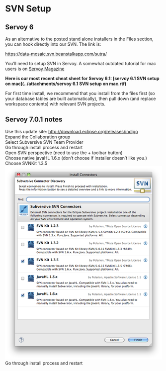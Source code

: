 # SVN Setup

## Servoy 6

As an alternative to the posted stand alone installers in the Files
section, you can hook directly into our SVN. The link is:

https://data-mosaic.svn.beanstalkapp.com/sutra/

You’ll need to setup SVN in Servoy. A somewhat outdated tutorial for mac users is on [Servoy Magazine](http://www.kabootit.com/home/2010/06/tutorials-install-subversion-for-servoy-5-on-mac.html)

**Here is our most recent cheat sheet for Servoy 6.1: [servoy 6.1 SVN setup on mac](../attachments/servoy 6.1 SVN setup on mac.rtf)**

For first time install, we recommend that you install from the files
first (so your database tables are built automatically), then pull down
(and replace workspace contents) with relevant SVN projects.

Servoy 7.0.1 notes
------------------

Use this update site: http://download.eclipse.org/releases/indigo  
Expand the Collaboration group  
Select Subversive SVN Team Provider  
Go through install process and restart  
Open SVN perspective (need to use the + toolbar button)  
Choose native javaHL 1.6.x (don’t choose if installer doesn’t like
you.)  
Choose SVNKit 1.3.5  
![](../attachments/setting-up-svn-perspective.png)
Go through install process and restart

